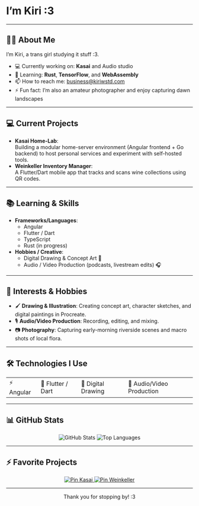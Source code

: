 <!-- Header -->
# I’m Kiri :3
---

## 🙋‍♀️ About Me
I’m Kiri, a trans girl studying it stuff :3.  
- 💻 Currently working on: **Kasai** and Audio studio
- 🌱 Learning: **Rust**, **TensorFlow**, and **WebAssembly**  
- 📫 How to reach me: [business@kiriwstd.com](mailto:business@kiriwstd.com)  
- ⚡ Fun fact: I’m also an amateur photographer and enjoy capturing dawn landscapes  

---

## 💻 Current Projects
- **Kasai Home-Lab**:  
  Building a modular home-server environment (Angular frontend + Go backend) to host personal services and experiment with self-hosted tools.  
- **Weinkeller Inventory Manager**:  
  A Flutter/Dart mobile app that tracks and scans wine collections using QR codes.  

---

## 📚 Learning & Skills
- **Frameworks/Languages**:  
  - Angular  
  - Flutter / Dart  
  - TypeScript  
  - Rust (in progress)  
- **Hobbies / Creative**:  
  - Digital Drawing & Concept Art :art:  
  - Audio / Video Production (podcasts, livestream edits) :headphones:  

---

## 🎨 Interests & Hobbies
- 🖌️ **Drawing & Illustration**: Creating concept art, character sketches, and digital paintings in Procreate.  
- 🎙️ **Audio/Video Production**: Recording, editing, and mixing.
- 📷 **Photography**: Capturing early-morning riverside scenes and macro shots of local flora.  

---

## 🛠️ Technologies I Use
<table align="center">
  <tr>
    <td>⚡ Angular</td>
    <td>📱 Flutter / Dart</td>
    <td>🎨 Digital Drawing</td>
    <td>🎥 Audio/Video Production</td>
  </tr>
</table>

---

## 📊 GitHub Stats
<p align="center">
  <img src="https://github-readme-stats.vercel.app/api?username=kirilft&show_icons=true&theme=radical" alt="GitHub Stats"/>
  <img src="https://github-readme-stats.vercel.app/api/top-langs/?username=kirilft&layout=compact&theme=radical" alt="Top Languages"/>
</p>

---

## ⚡ Favorite Projects
<p align="center">
  <a href="https://github.com/kirilft/Kasai">
    <img src="https://github-readme-stats.vercel.app/api/pin/?username=kirilft&repo=Kasai&theme=radical" alt="Pin Kasai"/>
  </a>
  <a href="https://github.com/kirilft/Weinkeller">
    <img src="https://github-readme-stats.vercel.app/api/pin/?username=kirilft&repo=Weinkeller&theme=radical" alt="Pin Weinkeller"/>
  </a>
</p>

---

<p align="center">Thank you for stopping by! :3</p>
